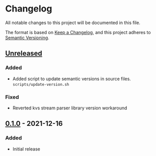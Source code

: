 # Changelog
All notable changes to this project will be documented in this file.

The format is based on [Keep a Changelog](https://keepachangelog.com/en/1.0.0/),
and this project adheres to [Semantic Versioning](https://semver.org/spec/v2.0.0.html).

## [Unreleased]
### Added
- Added script to update semantic versions in source files. `scripts/update-version.sh`
### Fixed
- Reverted kvs stream parser library version workaround

## [0.1.0] - 2021-12-16
### Added
- Initial release

[Unreleased]: https://github.com/aws-samples/amazon-transcribe-live-call-analytics/compare/v0.1.0...develop
[0.1.0]: https://github.com/aws-samples/amazon-transcribe-live-call-analytics/releases/tag/v0.1.0
